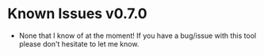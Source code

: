 # Known Issues v0.7.0
* None that I know of at the moment! If you have a bug/issue with this tool please don't hesitate to let me know.
